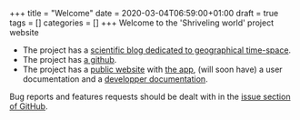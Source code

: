 +++
title = "Welcome"
date = 2020-03-04T06:59:00+01:00
draft = true
tags = []
categories = []
+++
Welcome to the 'Shriveling world' project website
* The project has a [scientific blog dedicated to geographical time-space](https://timespace.hypotheses.org/).
* The project has [a github](https://github.com/theworldisnotflat/shriveling_world). 
* The project has a [public website](https://theworldisnotflat.github.io/) with [the app](https://theworldisnotflat.github.io/app/), (will soon have) a user documentation and a [developper documentation](https://theworldisnotflat.github.io/documentation/).

Bug reports and features requests should be dealt with in the [issue section of GitHub](https://github.com/theworldisnotflat/shriveling_world/issues).
